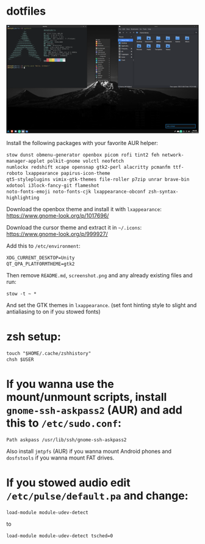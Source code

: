 # dotfiles

![Screenshot: ](screenshot.png)

Install the following packages with your favorite AUR helper:
```
stow dunst obmenu-generator openbox picom rofi tint2 feh network-manager-applet polkit-gnome volctl neofetch
numlockx redshift xcape opensnap gtk2-perl alacritty pcmanfm ttf-roboto lxappearance papirus-icon-theme
qt5-styleplugins vimix-gtk-themes file-roller p7zip unrar brave-bin xdotool i3lock-fancy-git flameshot
noto-fonts-emoji noto-fonts-cjk lxappearance-obconf zsh-syntax-highlighting
```

Download the openbox theme and install it with ```lxappearance```: <br>
https://www.gnome-look.org/p/1017696/

Download the cursor theme and extract it in ```~/.icons```: <br>
https://www.gnome-look.org/p/999927/

Add this to ```/etc/environment```:
```
XDG_CURRENT_DESKTOP=Unity 
QT_QPA_PLATFORMTHEME=gtk2
```

Then remove ```README.md```, ```screenshot.png``` and any already existing files and run:
```
stow -t ~ *
```

And set the GTK themes in ```lxappearance```. (set font hinting style to slight and antialiasing to on if you stowed fonts)

# zsh setup:
```
touch "$HOME/.cache/zshhistory"
chsh $USER
```

# If you wanna use the mount/unmount scripts, install ```gnome-ssh-askpass2``` (AUR) and add this to ```/etc/sudo.conf```:
```
Path askpass /usr/lib/ssh/gnome-ssh-askpass2
```
Also install ```jmtpfs``` (AUR) if you wanna mount Android phones and ```dosfstools``` if you wanna mount FAT drives.

# If you stowed audio edit ```/etc/pulse/default.pa``` and change:
```
load-module module-udev-detect
```
to
```
load-module module-udev-detect tsched=0
```
